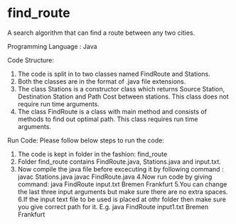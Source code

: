 # find_route
A search algorithm that can find a route between any two cities.

Programming Language : Java

Code Structure:
1. The code is split in to two classes named FindRoute and Stations.
2. Both the classes are in the format of .java file extensions.
3. The class Stations is a constructor class which returns Source Station, Destination
Station and Path Cost between stations. This class does not require run time arguments.
4. The class FindRoute is a class with main method and consists of methods to find out
optimal path. This class requires run time arguments.

Run Code:
Please follow below steps to run the code:
1. The code is kept in folder in the fashion: find_route
2. Folder find_route contains FindRoute.java, Stations.java and input.txt.
3. Now compile the java file before excecuting it by following command :
javac Stations.java
javac FindRoute.java
4.Now run code by giving command: 
java FindRoute input.txt Bremen Frankfurt
5.You can change the last three input arguments but make sure there are no extra spaces.
6.If the input text file to be used is placed at othr folder then make sure you give 
correct path for it.
E.g. java FindRoute input1.txt Bremen Frankfurt



